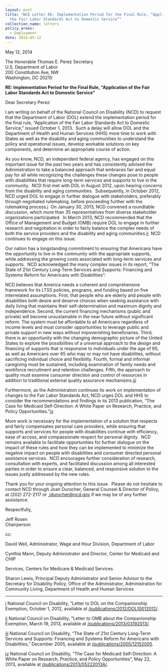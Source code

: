 ```yaml
---
layout: post
title: "NCD Letter RE: Implementation Period for the Final Rule, “Application of
  the Fair Labor Standards Act to Domestic Service”"
collection_name: letters
policy_areas:
  - Employment
date: 2014-05-12
---
```

May 12, 2014

The Honorable Thomas E. Perez Secretary\
U.S. Department of Labor \
200 Constitution Ave, NW \
Washington, DC 20210

**RE: Implementation Period for the Final Rule, “Application of the Fair Labor Standards Act to Domestic Service”**

Dear Secretary Perez:

I am writing on behalf of the National Council on Disability (NCD) to request that the Department of Labor (DOL) extend the implementation period for the final rule, “Application of the Fair Labor Standards Act to Domestic Service,” issued October 1, 2013.  Such a delay will allow DOL and the Department of Health and Human Services (HHS) more time to work with States as well as the disability and aging communities to understand the policy and operational issues, develop workable solutions on key components, and determine an appropriate course of action.

As you know, NCD, an independent federal agency, has engaged on this important issue for the past two years and has consistently advised the Administration to take a balanced approach that embraces fair and equal pay for all while recognizing the challenges these changes pose to people with disabilities that require long-term services and supports to live in the community.  NCD first met with DOL in August 2012, upon hearing concerns from the disability and aging communities.  Subsequently, in October 2012, NCD urged DOL to engage in further dialogue with stakeholders, preferably through negotiated rulemaking, before proceeding further with the rulemaking process.[i](https://ncd.gov/publications/2014/05122014/#_edn1)  On January 30, 2013, NCD convened a roundtable discussion, which more than 35 representatives from diverse stakeholder organizations participated.  In March 2013, NCD recommended that the Office of Management and Budget (OMB) require DOL to engage in further research and negotiation in order to fairly balance the complex needs of both the service providers and the disability and aging communities.[ii](https://ncd.gov/publications/2014/05122014/#_edn2)  NCD continues to engage on this issue.

Our nation has a longstanding commitment to ensuring that Americans have the opportunity to live in the community with the appropriate supports, while addressing the growing costs associated with long-term services and supports.  NCD acknowledged the many complex issues in its report, “The State of 21st Century Long-Term Services and Supports: Financing and Systems Reform for Americans with Disabilities”:

NCD believes that America needs a coherent and comprehensive framework for its LTSS policies, programs, and funding based on five interrelated assumptions. First, that people who are elderly and people with disabilities both desire and deserve choices when seeking assistance with daily living that maintains their self-determination and maximum dignity and independence. Second, the current financing mechanisms (public and private) will become unsustainable in the near future without significant reform. The system must be affordable to all Americans regardless of income levels and must consider opportunities to leverage public and private support in new ways without impoverishing beneficiaries. Third, there is an opportunity with the changing demographic picture of the United States to explore the possibilities of a universal approach to the design and financing of supports that is responsive to individuals under the age of 65, as well as Americans over 65 who may or may not have disabilities, without sacrificing individual choice and flexibility. Fourth, formal and informal caregiving must be sustained, including examination of family needs and workforce recruitment and retention challenges. Fifth, the approach to quality must examine consumer direction and control of resources in addition to traditional external quality assurance mechanisms.[iii](https://ncd.gov/publications/2014/05122014/#_edn3)

Furthermore, as the Administration continues its work on implementation of changes to the Fair Labor Standards Act, NCD urges DOL and HHS to consider the recommendations and findings in its 2013 publication, “The Case for Medicaid Self-Direction: A White Paper on Research, Practice, and Policy Opportunities.”[iv](https://ncd.gov/publications/2014/05122014/#_edn4)

More work is necessary for the implementation of a solution that respects and fairly compensates personal care providers, while ensuring that supports and services for people with disabilities continue with efficiency, ease of access, and compassionate respect for personal dignity.  NCD remains available to facilitate opportunities for further dialogue on the impact of these rules and how they can be implemented to minimize the negative impact on people with disabilities and consumer directed personal assistance services.  NCD encourages further consideration of research, consultation with experts, and facilitated discussion among all interested parties in order to ensure a clear, balanced, and responsive solution to the issues justly addressed by the new rules.  

Thank you for your ongoing attention to this issue.  Please do not hesitate to contact NCD through Joan Durocher, General Counsel & Director of Policy, at (202) 272-2117 or [ jdurocher@ncd.gov](mailto:jdurocher@ncd.gov) if we may be of any further assistance. 

Respectfully,

Jeff Rosen\
Chairperson

cc:

David Weil, Administrator, Wage and Hour Division, Department of Labor

Cynthia Mann, Deputy Administrator and Director, Center for Medicaid and CHIP

Services, Centers for Medicare & Medicaid Services

Sharon Lewis, Principal Deputy Administrator and Senior Advisor to the Secretary for Disability Policy, Office of the Administrator, Administration for Community Living, Department of Health and Human Services



- - -

[i](https://ncd.gov/publications/2014/05122014/#_ednref1) National Council on Disability, “Letter to DOL on the Companionship Exemption, October 1, 2012, available at [/publications/2012/DOL10012012/](https://ncd.gov/publications/2012/DOL10012012/).

[ii](https://ncd.gov/publications/2014/05122014/#_ednref2) National Council on Disability, “Letter to OMB about the Companionship Exemption, March 19, 2013, available at [/publications/2013/03192013/](https://ncd.gov/publications/2013/03192013/).

[iii](https://ncd.gov/publications/2014/05122014/#_ednref3) National Council on Disability, “The State of 21st Century Long-Term Services and Supports: Financing and Systems Reform for Americans with Disabilities,” December 2005, available at [/publications/2005/12152005](https://ncd.gov/publications/2005/12152005).

[iv](https://ncd.gov/publications/2014/05122014/#_ednref4) National Council on Disability, “The Case for Medicaid Self-Direction: A White Paper on Research, Practice, and Policy Opportunities”, May 22, 2013, available at [/publications/2013/05222013A/](https://ncd.gov/publications/2013/05222013A/).
